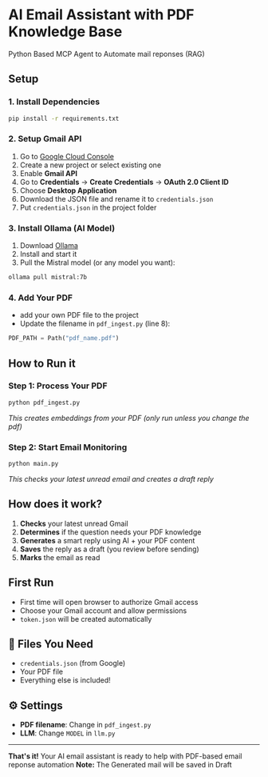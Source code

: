 # AI Email Assistant with PDF Knowledge Base

Python Based MCP Agent to Automate mail reponses (RAG)

## Setup

### 1. Install Dependencies
```bash
pip install -r requirements.txt
```

### 2. Setup Gmail API
1. Go to [Google Cloud Console](https://console.cloud.google.com/)
2. Create a new project or select existing one
3. Enable **Gmail API**
4. Go to **Credentials** → **Create Credentials** → **OAuth 2.0 Client ID**
5. Choose **Desktop Application**
6. Download the JSON file and rename it to `credentials.json`
7. Put `credentials.json` in the project folder

### 3. Install Ollama (AI Model)
1. Download [Ollama](https://ollama.ai/)
2. Install and start it
3. Pull the Mistral model (or any model you want):
```bash
ollama pull mistral:7b
```

### 4. Add Your PDF
- add your own PDF file to the project
- Update the filename in `pdf_ingest.py` (line 8):
```python
PDF_PATH = Path("pdf_name.pdf")
```

##  How to Run it

### Step 1: Process Your PDF
```bash
python pdf_ingest.py
```
*This creates embeddings from your PDF (only run unless you change the pdf)*

### Step 2: Start Email Monitoring
```bash
python main.py
```
*This checks your latest unread email and creates a draft reply*

## How does it work?

1. **Checks** your latest unread Gmail
2. **Determines** if the question needs your PDF knowledge
3. **Generates** a smart reply using AI + your PDF content
4. **Saves** the reply as a draft (you review before sending)
5. **Marks** the email as read

## First Run
- First time will open browser to authorize Gmail access
- Choose your Gmail account and allow permissions
- `token.json` will be created automatically

## 📁 Files You Need
- `credentials.json` (from Google)
- Your PDF file
- Everything else is included!

## ⚙️ Settings
- **PDF filename**: Change in `pdf_ingest.py`
- **LLM**: Change `MODEL` in `llm.py` 

---
**That's it!** Your AI email assistant is ready to help with PDF-based email reponse automation
**Note:** The Generated mail will be saved in Draft